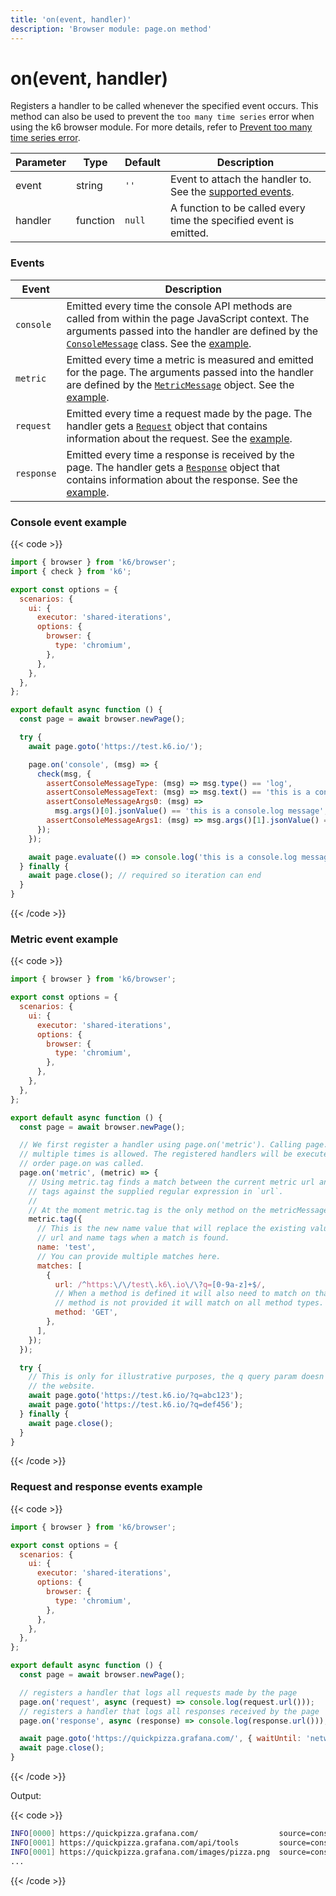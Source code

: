 ```yaml
---
title: 'on(event, handler)'
description: 'Browser module: page.on method'
---
```


# on(event, handler)

Registers a handler to be called whenever the specified event occurs. This method can also be used to prevent the `too many time series` error when using the k6 browser module. For more details, refer to [Prevent too many time series error](https://grafana.com/docs/k6/<K6_VERSION>/using-k6-browser/recommended-practices/prevent-too-many-time-series-error).

| Parameter | Type     | Default | Description                                                          |
| --------- | -------- | ------- | -------------------------------------------------------------------- |
| event     | string   | `''`    | Event to attach the handler to. See the [supported events](#events). |
| handler   | function | `null`  | A function to be called every time the specified event is emitted.   |

### Events

| Event      | Description                                                                                                                                                                                                                                                                                                     |
| ---------- | --------------------------------------------------------------------------------------------------------------------------------------------------------------------------------------------------------------------------------------------------------------------------------------------------------------- |
| `console`  | Emitted every time the console API methods are called from within the page JavaScript context. The arguments passed into the handler are defined by the [`ConsoleMessage`](https://grafana.com/docs/k6/<K6_VERSION>/javascript-api/k6-browser/consolemessage) class. See the [example](#console-event-example). |
| `metric`   | Emitted every time a metric is measured and emitted for the page. The arguments passed into the handler are defined by the [`MetricMessage`](https://grafana.com/docs/k6/<K6_VERSION>/javascript-api/k6-browser/metricmessage) object. See the [example](#metric-event-example).                                |
| `request`  | Emitted every time a request made by the page. The handler gets a [`Request`](https://grafana.com/docs/k6/<K6_VERSION>/javascript-api/k6-browser/request) object that contains information about the request. See the [example](#request-and-response-events-example).                                          |
| `response` | Emitted every time a response is received by the page. The handler gets a [`Response`](https://grafana.com/docs/k6/<K6_VERSION>/javascript-api/k6-browser/response) object that contains information about the response. See the [example](#request-and-response-events-example).                               |

### Console event example

{{< code >}}

```javascript
import { browser } from 'k6/browser';
import { check } from 'k6';

export const options = {
  scenarios: {
    ui: {
      executor: 'shared-iterations',
      options: {
        browser: {
          type: 'chromium',
        },
      },
    },
  },
};

export default async function () {
  const page = await browser.newPage();

  try {
    await page.goto('https://test.k6.io/');

    page.on('console', (msg) => {
      check(msg, {
        assertConsoleMessageType: (msg) => msg.type() == 'log',
        assertConsoleMessageText: (msg) => msg.text() == 'this is a console.log message 42',
        assertConsoleMessageArgs0: (msg) =>
          msg.args()[0].jsonValue() == 'this is a console.log message',
        assertConsoleMessageArgs1: (msg) => msg.args()[1].jsonValue() == 42,
      });
    });

    await page.evaluate(() => console.log('this is a console.log message', 42));
  } finally {
    await page.close(); // required so iteration can end
  }
}
```

{{< /code >}}

### Metric event example

{{< code >}}

```javascript
import { browser } from 'k6/browser';

export const options = {
  scenarios: {
    ui: {
      executor: 'shared-iterations',
      options: {
        browser: {
          type: 'chromium',
        },
      },
    },
  },
};

export default async function () {
  const page = await browser.newPage();

  // We first register a handler using page.on('metric'). Calling page.on('metric')
  // multiple times is allowed. The registered handlers will be executed in the
  // order page.on was called.
  page.on('metric', (metric) => {
    // Using metric.tag finds a match between the current metric url and name
    // tags against the supplied regular expression in `url`.
    //
    // At the moment metric.tag is the only method on the metricMessage object.
    metric.tag({
      // This is the new name value that will replace the existing value in the
      // url and name tags when a match is found.
      name: 'test',
      // You can provide multiple matches here.
      matches: [
        {
          url: /^https:\/\/test\.k6\.io\/\?q=[0-9a-z]+$/,
          // When a method is defined it will also need to match on that too. If a
          // method is not provided it will match on all method types.
          method: 'GET',
        },
      ],
    });
  });

  try {
    // This is only for illustrative purposes, the q query param doesn't affect
    // the website.
    await page.goto('https://test.k6.io/?q=abc123');
    await page.goto('https://test.k6.io/?q=def456');
  } finally {
    await page.close();
  }
}
```

{{< /code >}}

### Request and response events example

{{< code >}}

```javascript
import { browser } from 'k6/browser';

export const options = {
  scenarios: {
    ui: {
      executor: 'shared-iterations',
      options: {
        browser: {
          type: 'chromium',
        },
      },
    },
  },
};

export default async function () {
  const page = await browser.newPage();

  // registers a handler that logs all requests made by the page
  page.on('request', async (request) => console.log(request.url()));
  // registers a handler that logs all responses received by the page
  page.on('response', async (response) => console.log(response.url()));

  await page.goto('https://quickpizza.grafana.com/', { waitUntil: 'networkidle' });
  await page.close();
}
```

{{< /code >}}

Output:

{{< code >}}

```bash
INFO[0000] https://quickpizza.grafana.com/                  source=console
INFO[0001] https://quickpizza.grafana.com/api/tools         source=console
INFO[0001] https://quickpizza.grafana.com/images/pizza.png  source=console
...
```

{{< /code >}}
